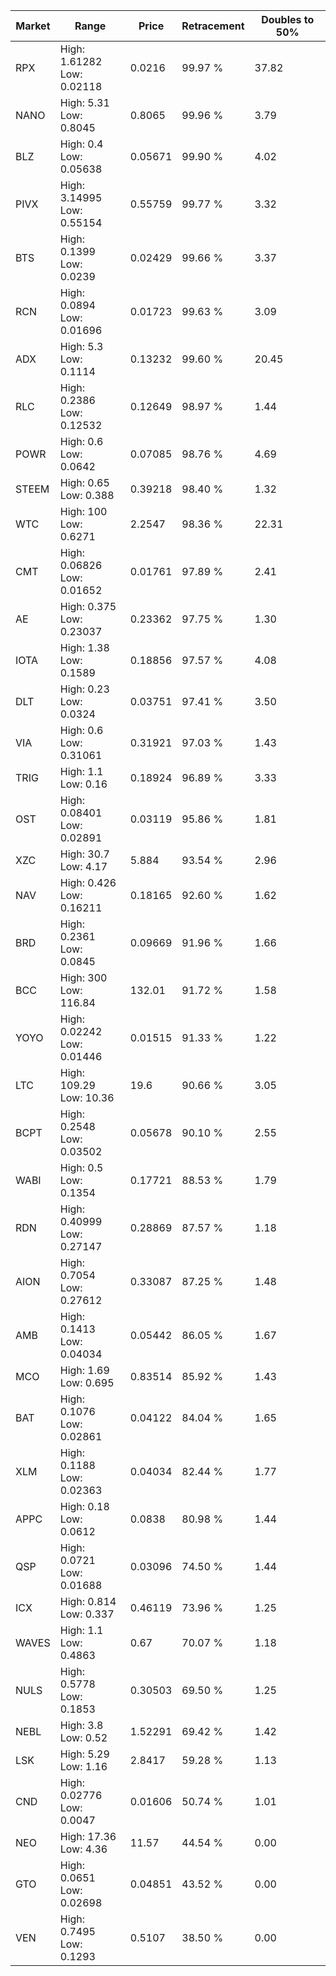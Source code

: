 | Market | Range | Price| Retracement | Doubles to 50% |
| --- | --- | --- | --- | --- |
| RPX | High: 1.61282<br />Low: 0.02118 | 0.0216 | 99.97 % | 37.82 |
| NANO | High: 5.31<br />Low: 0.8045 | 0.8065 | 99.96 % | 3.79 |
| BLZ | High: 0.4<br />Low: 0.05638 | 0.05671 | 99.90 % | 4.02 |
| PIVX | High: 3.14995<br />Low: 0.55154 | 0.55759 | 99.77 % | 3.32 |
| BTS | High: 0.1399<br />Low: 0.0239 | 0.02429 | 99.66 % | 3.37 |
| RCN | High: 0.0894<br />Low: 0.01696 | 0.01723 | 99.63 % | 3.09 |
| ADX | High: 5.3<br />Low: 0.1114 | 0.13232 | 99.60 % | 20.45 |
| RLC | High: 0.2386<br />Low: 0.12532 | 0.12649 | 98.97 % | 1.44 |
| POWR | High: 0.6<br />Low: 0.0642 | 0.07085 | 98.76 % | 4.69 |
| STEEM | High: 0.65<br />Low: 0.388 | 0.39218 | 98.40 % | 1.32 |
| WTC | High: 100<br />Low: 0.6271 | 2.2547 | 98.36 % | 22.31 |
| CMT | High: 0.06826<br />Low: 0.01652 | 0.01761 | 97.89 % | 2.41 |
| AE | High: 0.375<br />Low: 0.23037 | 0.23362 | 97.75 % | 1.30 |
| IOTA | High: 1.38<br />Low: 0.1589 | 0.18856 | 97.57 % | 4.08 |
| DLT | High: 0.23<br />Low: 0.0324 | 0.03751 | 97.41 % | 3.50 |
| VIA | High: 0.6<br />Low: 0.31061 | 0.31921 | 97.03 % | 1.43 |
| TRIG | High: 1.1<br />Low: 0.16 | 0.18924 | 96.89 % | 3.33 |
| OST | High: 0.08401<br />Low: 0.02891 | 0.03119 | 95.86 % | 1.81 |
| XZC | High: 30.7<br />Low: 4.17 | 5.884 | 93.54 % | 2.96 |
| NAV | High: 0.426<br />Low: 0.16211 | 0.18165 | 92.60 % | 1.62 |
| BRD | High: 0.2361<br />Low: 0.0845 | 0.09669 | 91.96 % | 1.66 |
| BCC | High: 300<br />Low: 116.84 | 132.01 | 91.72 % | 1.58 |
| YOYO | High: 0.02242<br />Low: 0.01446 | 0.01515 | 91.33 % | 1.22 |
| LTC | High: 109.29<br />Low: 10.36 | 19.6 | 90.66 % | 3.05 |
| BCPT | High: 0.2548<br />Low: 0.03502 | 0.05678 | 90.10 % | 2.55 |
| WABI | High: 0.5<br />Low: 0.1354 | 0.17721 | 88.53 % | 1.79 |
| RDN | High: 0.40999<br />Low: 0.27147 | 0.28869 | 87.57 % | 1.18 |
| AION | High: 0.7054<br />Low: 0.27612 | 0.33087 | 87.25 % | 1.48 |
| AMB | High: 0.1413<br />Low: 0.04034 | 0.05442 | 86.05 % | 1.67 |
| MCO | High: 1.69<br />Low: 0.695 | 0.83514 | 85.92 % | 1.43 |
| BAT | High: 0.1076<br />Low: 0.02861 | 0.04122 | 84.04 % | 1.65 |
| XLM | High: 0.1188<br />Low: 0.02363 | 0.04034 | 82.44 % | 1.77 |
| APPC | High: 0.18<br />Low: 0.0612 | 0.0838 | 80.98 % | 1.44 |
| QSP | High: 0.0721<br />Low: 0.01688 | 0.03096 | 74.50 % | 1.44 |
| ICX | High: 0.814<br />Low: 0.337 | 0.46119 | 73.96 % | 1.25 |
| WAVES | High: 1.1<br />Low: 0.4863 | 0.67 | 70.07 % | 1.18 |
| NULS | High: 0.5778<br />Low: 0.1853 | 0.30503 | 69.50 % | 1.25 |
| NEBL | High: 3.8<br />Low: 0.52 | 1.52291 | 69.42 % | 1.42 |
| LSK | High: 5.29<br />Low: 1.16 | 2.8417 | 59.28 % | 1.13 |
| CND | High: 0.02776<br />Low: 0.0047 | 0.01606 | 50.74 % | 1.01 |
| NEO | High: 17.36<br />Low: 4.36 | 11.57 | 44.54 % | 0.00 |
| GTO | High: 0.0651<br />Low: 0.02698 | 0.04851 | 43.52 % | 0.00 |
| VEN | High: 0.7495<br />Low: 0.1293 | 0.5107 | 38.50 % | 0.00 |
